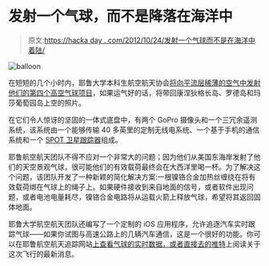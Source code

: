 # 发射一个气球，而不是降落在海洋中

> 原文:[https://hacka day . com/2012/10/24/发射一个气球而不是在海洋中着陆/](https://hackaday.com/2012/10/24/launching-a-balloon-and-not-landing-in-the-ocean/)

![](../Images/a078f0efd072654bf4762c30bef9a971.png "balloon")

在短短的几个小时内，耶鲁大学本科生航空航天协会[将向平流层稀薄的空气中发射他们的第四个高空气球项目](http://yaleaerospace.com/skyview/)，如果运气好的话，将带回康涅狄格长岛、罗德岛和玛莎葡萄园岛上空的照片。

在它们令人惊讶的坚固的一体式底盘中，有两个 GoPro 摄像头和一个三冗余遥测系统，该系统由一个能够传输 40 多英里的定制无线电系统、一个基于手机的通信系统和一个 [SPOT 卫星跟踪器](http://hackaday.com/2012/04/17/communicating-from-anywhere-with-a-spot-connect/)组成。

耶鲁航空航天团队不得不应对一个非常大的问题；因为他们从美国东海岸发射了他们的天空景观气球，很可能他们的有效载荷最终会在大西洋里喝一杯。为了解决这个问题，该团队开发了一种新颖的简化解决方案:一根镍铬合金加热丝缠绕在将有效载荷绑在气球上的绳子上。如果硬件接收到来自地面的信号，或者软件出现问题，或者电池电量耗尽，镍铬合金电路将从运载火箭上释放气球，希望将其返回固体地面。

耶鲁大学航空航天团队还编写了一个定制的 iOS 应用程序，允许追逐汽车实时跟踪气球——如果你试图与高速公路上的几辆汽车通信，这是一个很好的功能。你可以在耶鲁航空航天追踪网站[上查看气球的实时数据，或者直接去](http://yaleaerospace.com/live-4/)[的推特](https://twitter.com/YaleAerospace)上阅读关于这次飞行的最新消息。